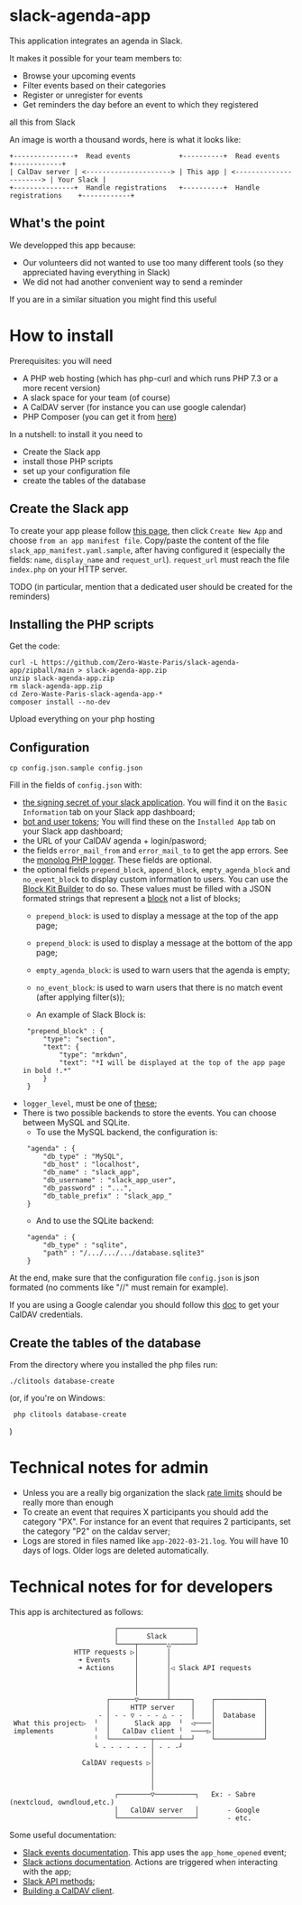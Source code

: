 slack-agenda-app
================

This application integrates an agenda in Slack.

It makes it possible for your team members to:
* Browse your upcoming events
* Filter events based on their categories
* Register or unregister for events
* Get reminders the day before an event to which they registered

all this from Slack

An image is worth a thousand words, here is what it looks like:

    +---------------+  Read events            +----------+  Read events             +------------+
    | CalDav server | <---------------------> | This app | <----------------------> | Your Slack |
    +---------------+  Handle registrations   +----------+  Handle registrations    +------------+

What's the point
----------------

We developped this app because:

* Our volunteers did not wanted to use too many different tools (so they appreciated having everything in Slack)
* We did not had another convenient way to send a reminder

If you are in a similar situation you might find this useful

How to install
==============

Prerequisites: you will need

* A PHP web hosting (which has php-curl and which runs PHP 7.3 or a more recent version)
* A slack space for your team (of course)
* A CalDAV server (for instance you can use google calendar)
* PHP Composer (you can get it from [here](https://getcomposer.org/))

In a nutshell: to install it you need to

- Create the Slack app
- install those PHP scripts
- set up your configuration file
- create the tables of the database

Create the Slack app
--------------------

To create your app please follow [this page](https://api.slack.com/apps), then click `Create New App` and choose `from an app manifest file`. Copy/paste the content of the file `slack_app_manifest.yaml.sample`, after having configured it (especially the fields: `name`, `display_name` and `request_url`). `request_url` must reach the file `index.php` on your HTTP server.

TODO (in particular, mention that a dedicated user should be created for the reminders)

Installing the PHP scripts
--------------------------
Get the code:

    curl -L https://github.com/Zero-Waste-Paris/slack-agenda-app/zipball/main > slack-agenda-app.zip
    unzip slack-agenda-app.zip
    rm slack-agenda-app.zip
    cd Zero-Waste-Paris-slack-agenda-app-*
    composer install --no-dev

Upload everything on your php hosting

Configuration
-------------

```
cp config.json.sample config.json
```

Fill in the fields of `config.json` with:
- [the signing secret of your slack application](https://api.slack.com/authentication/verifying-requests-from-slack). You will find it on the `Basic Information` tab on your Slack app dashboard;
- [bot and user tokens](https://api.slack.com/authentication/token-types);  You will find these on the `Installed App` tab on your Slack app dashboard;
- the URL of your CalDAV agenda + login/pasword;
- the fields `error_mail_from` and `error_mail_to` to get the app errors. See the [monolog PHP logger](https://github.com/Seldaek/monolog/blob/main/doc/02-handlers-formatters-processors.md). These fields are optional.
- the optional fields `prepend_block`, `append_block`, `empty_agenda_block` and `no_event_block` to display custom information to users. You can use the [Block Kit Builder](https://app.slack.com/block-kit-builder/) to do so. These values must be filled with a JSON formated strings that represent a [block](https://api.slack.com/block-kit) not a list of blocks;
    - `prepend_block`: is used to display a message at the top of the app page;
    - `prepend_block`: is used to display a message at the bottom of the app page;
    - `empty_agenda_block`: is used to warn users that the agenda is empty;
    - `no_event_block`: is used to warn users that there is no match event (after applying filter(s));

    - An example of Slack Block is:
   ```
    "prepend_block" : {
	    "type": "section",
	    "text": {
	        "type": "mrkdwn",
	        "text": "*I will be displayed at the top of the app page in bold !.*"
	    }
    }
    ```
- `logger_level`, must be one of [these](https://github.com/Seldaek/monolog/blob/fb2c324c17941ffe805aa7c953895af96840d0c9/src/Monolog/Logger.php#L103);
- There is two possible backends to store the events. You can choose between MySQL and SQLite.
    - To use the MySQL backend, the configuration is:
   ```
    "agenda" : {
        "db_type" : "MySQL",
        "db_host" : "localhost",
        "db_name" : "slack_app",
        "db_username" : "slack_app_user",
        "db_password" : "...",
        "db_table_prefix" : "slack_app_"
    }
    ```
    - And to use the SQLite backend:
   ```
    "agenda" : {
        "db_type" : "sqlite",
        "path" : "/.../.../.../database.sqlite3"
    }
    ```

At the end, make sure that the configuration file `config.json` is json formated (no comments like "//" must remain for example).

If you are using a Google calendar you should follow this [doc](https://support.google.com/accounts/answer/185833?hl=fr) to get your CalDAV credentials.

Create the tables of the database
---------------------------------

From the directory where you installed the php files run:

    ./clitools database-create

(or, if you're on Windows:

     php clitools database-create

)

Technical notes for admin
=========================

* Unless you are a really big organization the slack [rate limits](https://api.slack.com/changelog/2018-03-great-rate-limits) should be really more than enough
* To create an event that requires X participants you should add the category "PX". For instance for an event that requires 2 participants, set the category "P2" on the caldav server;
* Logs are stored in files named like `app-2022-03-21.log`. You will have 10 days of logs. Older logs are deleted automatically.

Technical notes for  for developers
===================================
This app is architectured as follows:

```
                          ┌───────────────────┐
                          │       Slack       │
                          └────┬───────△──────┘
                HTTP requests ▷│       │
                 ➜ Events      │       │
                 ➜ Actions     │       │◁ Slack API requests
                               │       │
                               │       │
                               │       │
                        ┌──────▽───────┴─────┐    ┌────────────┐
                        │     HTTP server    │    │            │
                      - │ - - ▽ - - - △ - -  │    │  Database  │
 What this project▷  ╵  │      Slack app  ╵  ◁────│            │
 implements          ╵  │   CalDav client ╵  ────▷│            │
                     ╵  └──────────┬──────┴──┘    └────────────┘
                     └ - - - - - - │ - - -┘
                                   │
                  CalDAV requests ▷│
                                   │
                                   │
                                   │
                          ┌────────▽──────────┐   Ex: - Sabre (nextcloud, owndloud,etc.)
                          │   CalDAV server   │       - Google
                          └───────────────────┘       - etc.
```
Some useful documentation:
- [Slack events documentation](https://api.slack.com/events). This app uses the `app_home_opened` event;
- [Slack actions documentation](https://api.slack.com/interactivity/shortcuts). Actions are triggered when interacting with the app;
- [Slack API methods](https://api.slack.com/methods);
- [Building a CalDAV client](https://sabre.io/dav/building-a-caldav-client/).


